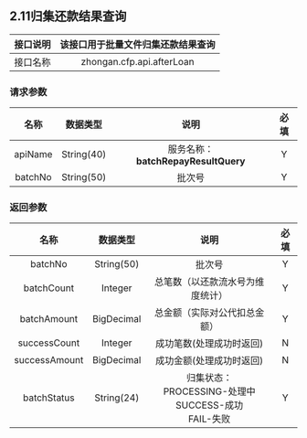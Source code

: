 ## 2.11归集还款结果查询

接口说明 | 该接口用于批量文件归集还款结果查询
:-: | :-:    
接口名称 | zhongan.cfp.api.afterLoan

### 请求参数

名称 | 数据类型 | 说明 | 必填 
:-: | :-:     | :-: | :-: 
apiName | String(40) | 服务名称：__batchRepayResultQuery__| Y
batchNo | String(50) | 批次号 | Y

### 返回参数
名称 | 数据类型 | 说明 | 必填 
:-: | :-:     | :-: | :-: 
batchNo | String(50) | 批次号 | Y
batchCount | Integer | 总笔数（以还款流水号为维度统计） | Y
batchAmount | BigDecimal | 总金额（实际对公代扣总金额） | Y
successCount | Integer | 成功笔数(处理成功时返回) | N
successAmount | BigDecimal | 成功金额(处理成功时返回) | N
batchStatus | String(24) | 归集状态：<br>PROCESSING-处理中<br>SUCCESS-成功<br>FAIL-失败 | Y





